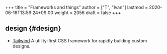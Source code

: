 +++
title = "Frameworks and things"
author = ["T", "Ivan"]
lastmod = 2020-06-18T13:59:24+09:00
weight = 2056
draft = false
+++

## design {#design}

-   [Tailwind](https://tailwindcss.com/) A utility-first CSS framework for rapidly building
    custom designs.
